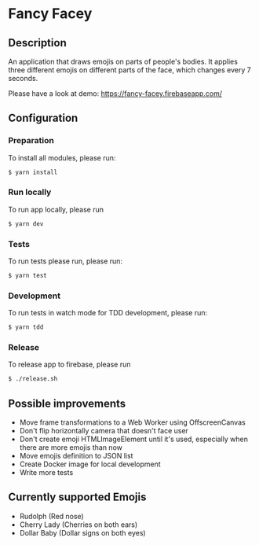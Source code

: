 # Fancy Facey

## Description

An application that draws emojis on parts of people's bodies. It applies three different emojis on different parts of the face, which changes every 7 seconds.

Please have a look at demo:
https://fancy-facey.firebaseapp.com/

## Configuration

### Preparation

To install all modules, please run:

```sh
$ yarn install
```

### Run locally

To run app locally, please run

```sh
$ yarn dev
```

### Tests

To run tests please run, please run:

```sh
$ yarn test
```

### Development

To run tests in watch mode for TDD development, please run:

```sh
$ yarn tdd
```

### Release

To release app to firebase, please run

```sh
$ ./release.sh
```

## Possible improvements

- Move frame transformations to a Web Worker using OffscreenCanvas
- Don't flip horizontally camera that doesn't face user
- Don't create emoji HTMLImageElement until it's used, especially when there are more emojis than now
- Move emojis definition to JSON list
- Create Docker image for local development
- Write more tests

## Currently supported Emojis

- Rudolph (Red nose)
- Cherry Lady (Cherries on both ears)
- Dollar Baby (Dollar signs on both eyes)
